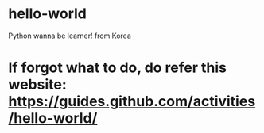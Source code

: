 # hello-world
Python wanna be learner! from Korea

# If forgot what to do, do refer this website: https://guides.github.com/activities/hello-world/
